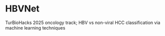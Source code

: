 # HBVNet
TurBioHacks 2025 oncology track; HBV vs non-viral HCC classification via machine learning techniques
